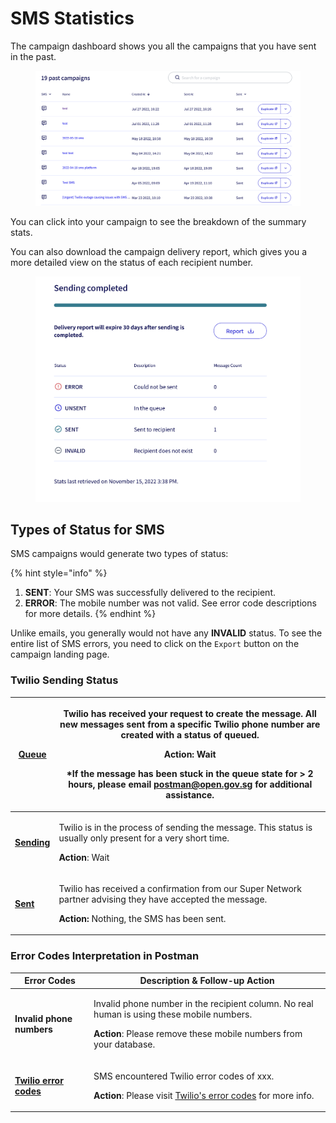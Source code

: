 # SMS Statistics

The campaign dashboard shows you all the campaigns that you have sent in the past.

<figure><img src="../../../.gitbook/assets/Screenshot 2022-11-15 at 3.30.53 PM.png" alt=""><figcaption></figcaption></figure>

You can click into your campaign to see the breakdown of the summary stats.

You can also download the campaign delivery report, which gives you a more detailed view on the status of each recipient number.

<figure><img src="../../../.gitbook/assets/Screenshot 2022-11-15 at 3.40.47 PM.png" alt=""><figcaption></figcaption></figure>

## Types of Status for SMS

SMS campaigns would generate two types of status:

{% hint style="info" %}
1. **SENT**: Your SMS was successfully delivered to the recipient.
2. **ERROR**: The mobile number was not valid. See error code descriptions for more details.
{% endhint %}

Unlike emails, you generally would not have any **INVALID** status. To see the entire list of SMS errors, you need to click on the `Export` button on the campaign landing page.

### Twilio Sending Status

| [**Queue**](https://support.twilio.com/hc/en-us/articles/223134347-What-are-the-Possible-SMS-and-MMS-Message-Statuses-and-What-do-They-Mean-)   | <p>Twilio has received your request to create the message. All new messages sent from a specific Twilio phone number are created with a status of queued.</p><p><strong>Action</strong>: Wait</p><p>*If the message has been stuck in the <strong>queue</strong> state for > 2 hours, please email postman@open.gov.sg for additional assistance.</p> |
| ----------------------------------------------------------------------------------------------------------------------------------------------- | ----------------------------------------------------------------------------------------------------------------------------------------------------------------------------------------------------------------------------------------------------------------------------------------------------------------------------------------------------- |
| [**Sending**](https://support.twilio.com/hc/en-us/articles/223134347-What-are-the-Possible-SMS-and-MMS-Message-Statuses-and-What-do-They-Mean-) | <p>Twilio is in the process of sending the message. This status is usually only present for a very short time.</p><p><strong>Action</strong>: Wait</p>                                                                                                                                                                                                |
| [**Sent**](https://support.twilio.com/hc/en-us/articles/223134347-What-are-the-Possible-SMS-and-MMS-Message-Statuses-and-What-do-They-Mean-)    | <p>Twilio has received a confirmation from our Super Network partner advising they have accepted the message.</p><p><strong>Action:</strong> Nothing, the SMS has been sent.</p>                                                                                                                                                                      |

### Error Codes Interpretation in Postman

| Error Codes                                                      | Description & Follow-up Action                                                                                                                                                          |
| ---------------------------------------------------------------- | --------------------------------------------------------------------------------------------------------------------------------------------------------------------------------------- |
| **Invalid phone numbers**                                        | <p>Invalid phone number in the recipient column. No real human is using these mobile numbers.</p><p><strong>Action</strong>: Please remove these mobile numbers from your database.</p> |
| [**Twilio error codes**](https://www.twilio.com/docs/api/errors) | <p>SMS encountered Twilio error codes of xxx.</p><p><strong>Action</strong>: Please visit <a href="https://www.twilio.com/docs/api/errors">Twilio's error codes</a> for more info.</p>  |
